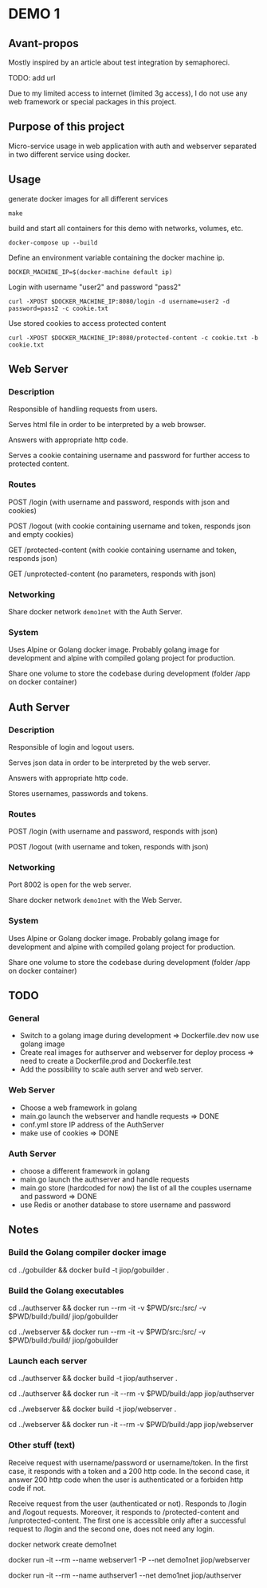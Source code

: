 # DEMO 1

## Avant-propos

Mostly inspired by an article about test integration by semaphoreci.

TODO: add url

Due to my limited access to internet (limited 3g access), I do not use any web framework or special packages in this project.

## Purpose of this project

Micro-service usage in web application with auth and webserver separated in two different service using docker.

## Usage

generate docker images for all different services
```
make
```

build and start all containers for this demo with networks, volumes, etc.
```
docker-compose up --build
```

Define an environment variable containing the docker machine ip.
```
DOCKER_MACHINE_IP=$(docker-machine default ip)
```

Login with username "user2" and password "pass2"
```
curl -XPOST $DOCKER_MACHINE_IP:8080/login -d username=user2 -d password=pass2 -c cookie.txt
```

Use stored cookies to access protected content
```
curl -XPOST $DOCKER_MACHINE_IP:8080/protected-content -c cookie.txt -b cookie.txt
```

## Web Server

### Description

Responsible of handling requests from users.

Serves html file in order to be interpreted by a web browser.

Answers with appropriate http code.

Serves a cookie containing username and password for further access to protected content.

### Routes

POST /login (with username and password, responds with json and cookies)

POST /logout (with cookie containing username and token, responds json and empty cookies)

GET /protected-content (with cookie containing username and token, responds json)

GET /unprotected-content (no parameters, responds with json)

### Networking

Share docker network `demo1net` with the Auth Server.

### System

Uses Alpine or Golang docker image. Probably golang image for development and alpine with compiled golang project for production.

Share one volume to store the codebase during development (folder /app on docker container)

## Auth Server

### Description

Responsible of login and logout users.

Serves json data in order to be interpreted by the web server.

Answers with appropriate http code.

Stores usernames, passwords and tokens.

### Routes

POST /login (with username and password, responds with json)

POST /logout (with username and token, responds with json)

### Networking

Port 8002 is open for the web server.

Share docker network `demo1net` with the Web Server.

### System

Uses Alpine or Golang docker image. Probably golang image for development and alpine with compiled golang project for production.

Share one volume to store the codebase during development (folder /app on docker container)

## TODO

### General

- Switch to a golang image during development => Dockerfile.dev now use golang image
- Create real images for authserver and webserver for deploy process => need to create a Dockerfile.prod and Dockerfile.test
- Add the possibility to scale auth server and web server.

### Web Server

- Choose a web framework in golang
- main.go launch the webserver and handle requests => DONE
- conf.yml store IP address of the AuthServer
- make use of cookies => DONE

### Auth Server

- choose a different framework in golang
- main.go launch the authserver and handle requests
- main.go store (hardcoded for now) the list of all the couples username and password => DONE
- use Redis or another database to store username and password

## Notes

### Build the Golang compiler docker image

cd ../gobuilder && docker build -t jiop/gobuilder .

### Build the Golang executables

cd ../authserver && docker run --rm -it -v $PWD/src:/src/ -v $PWD/build:/build/ jiop/gobuilder

cd ../webserver && docker run --rm -it -v $PWD/src:/src/ -v $PWD/build:/build/ jiop/gobuilder

### Launch each server

cd ../authserver && docker build -t jiop/authserver .

cd ../authserver && docker run -it --rm -v $PWD/build:/app jiop/authserver

cd ../webserver && docker build -t jiop/webserver .

cd ../webserver && docker run -it --rm -v $PWD/build:/app jiop/webserver

### Other stuff (text)

Receive request with username/password or username/token. In the first case, it responds with a token and a 200 http code. In the second case, it answer 200 http code when the user is authenticated or a forbiden http code if not.

Receive request from the user (authenticated or not). Responds to /login and /logout requests.  Moreover, it responds to /protected-content and /unprotected-content. The first one is accessible only after a successful request to /login and the second one, does not need any login.

docker network create demo1net

docker run -it --rm --name webserver1 -P --net demo1net jiop/webserver

docker run -it --rm --name authserver1 --net demo1net jiop/authserver
